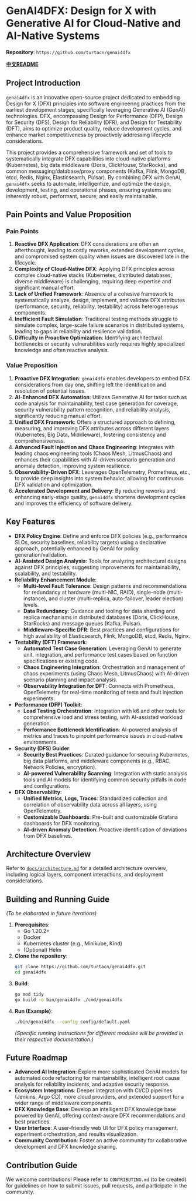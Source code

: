 # GenAI4DFX: Design for X with Generative AI for Cloud-Native and AI-Native Systems

**Repository**: `https://github.com/turtacn/genai4dfx`

**[中文README](README-zh.md)**


## Project Introduction

`genai4dfx` is an innovative open-source project dedicated to embedding Design for X (DFX) principles into software engineering practices from the earliest development stages, specifically leveraging Generative AI (GenAI) technologies. DFX, encompassing Design for Performance (DFP), Design for Security (DFS), Design for Reliability (DFR), and Design for Testability (DFT), aims to optimize product quality, reduce development cycles, and enhance market competitiveness by proactively addressing lifecycle considerations.

This project provides a comprehensive framework and set of tools to systematically integrate DFX capabilities into cloud-native platforms (Kubernetes), big data middleware (Doris, ClickHouse, StarRocks), and common messaging/database/proxy components (Kafka, Flink, MongoDB, etcd, Redis, Nginx, Elasticsearch, Pulsar). By combining DFX with GenAI, `genai4dfx` seeks to automate, intelligentize, and optimize the design, development, testing, and operational phases, ensuring systems are inherently robust, performant, secure, and easily maintainable.

## Pain Points and Value Proposition

### Pain Points

1.  **Reactive DFX Application**: DFX considerations are often an afterthought, leading to costly reworks, extended development cycles, and compromised system quality when issues are discovered late in the lifecycle.
2.  **Complexity of Cloud-Native DFX**: Applying DFX principles across complex cloud-native stacks (Kubernetes, distributed databases, diverse middleware) is challenging, requiring deep expertise and significant manual effort.
3.  **Lack of Unified Framework**: Absence of a cohesive framework to systematically analyze, design, implement, and validate DFX attributes (performance, security, reliability, testability) across heterogeneous components.
4.  **Inefficient Fault Simulation**: Traditional testing methods struggle to simulate complex, large-scale failure scenarios in distributed systems, leading to gaps in reliability and resilience validation.
5.  **Difficulty in Proactive Optimization**: Identifying architectural bottlenecks or security vulnerabilities early requires highly specialized knowledge and often reactive analysis.

### Value Proposition

1.  **Proactive DFX Integration**: `genai4dfx` enables developers to embed DFX considerations from day one, shifting left the identification and resolution of potential issues.
2.  **AI-Enhanced DFX Automation**: Utilizes Generative AI for tasks such as code analysis for maintainability, test case generation for coverage, security vulnerability pattern recognition, and reliability analysis, significantly reducing manual effort.
3.  **Unified DFX Framework**: Offers a structured approach to defining, measuring, and improving DFX attributes across different layers (Kubernetes, Big Data, Middleware), fostering consistency and comprehensiveness.
4.  **Advanced Fault Injection and Chaos Engineering**: Integrates with leading chaos engineering tools (Chaos Mesh, LitmusChaos) and enhances their capabilities with AI-driven scenario generation and anomaly detection, improving system resilience.
5.  **Observability-Driven DFX**: Leverages OpenTelemetry, Prometheus, etc., to provide deep insights into system behavior, allowing for continuous DFX validation and optimization.
6.  **Accelerated Development and Delivery**: By reducing reworks and enhancing early-stage quality, `genai4dfx` shortens development cycles and improves the efficiency of software delivery.

## Key Features

*   **DFX Policy Engine**: Define and enforce DFX policies (e.g., performance SLOs, security baselines, reliability targets) using a declarative approach, potentially enhanced by GenAI for policy generation/validation.
*   **AI-Assisted Design Analysis**: Tools for analyzing architectural designs against DFX principles, suggesting improvements for maintainability, scalability, and testability.
*   **Reliability Enhancement Module**:
    *   **Multi-level Fault Tolerance**: Design patterns and recommendations for redundancy at hardware (multi-NIC, RAID), single-node (multi-instance), and cluster (multi-replica, auto-failover, leader election) levels.
    *   **Data Redundancy**: Guidance and tooling for data sharding and replica mechanisms in distributed databases (Doris, ClickHouse, StarRocks) and message queues (Kafka, Pulsar).
    *   **Middleware-Specific DFR**: Best practices and configurations for high availability of Elasticsearch, Flink, MongoDB, etcd, Redis, Nginx.
*   **Testability (DFT) Framework**:
    *   **Automated Test Case Generation**: Leveraging GenAI to generate unit, integration, and performance test cases based on function specifications or existing code.
    *   **Chaos Engineering Integration**: Orchestration and management of chaos experiments (using Chaos Mesh, LitmusChaos) with AI-driven scenario planning and impact analysis.
    *   **Observability Integration for DFT**: Connects with Prometheus, OpenTelemetry for real-time monitoring of tests and fault injection experiments.
*   **Performance (DFP) Toolkit**:
    *   **Load Testing Orchestration**: Integration with k6 and other tools for comprehensive load and stress testing, with AI-assisted workload generation.
    *   **Performance Bottleneck Identification**: AI-powered analysis of metrics and traces to pinpoint performance issues in cloud-native environments.
*   **Security (DFS) Guider**:
    *   **Security Best Practices**: Curated guidance for securing Kubernetes, big data platforms, and middleware components (e.g., RBAC, Network Policies, encryption).
    *   **AI-powered Vulnerability Scanning**: Integration with static analysis tools and AI models for identifying common security pitfalls in code and configurations.
*   **DFX Observability**:
    *   **Unified Metrics, Logs, Traces**: Standardized collection and correlation of observability data across all layers, using OpenTelemetry.
    *   **Customizable Dashboards**: Pre-built and customizable Grafana dashboards for DFX monitoring.
    *   **AI-driven Anomaly Detection**: Proactive identification of deviations from DFX baselines.

## Architecture Overview

Refer to [`docs/architecture.md`](docs/architecture.md) for a detailed architecture overview, including logical layers, component interactions, and deployment considerations.

## Building and Running Guide

*(To be elaborated in future iterations)*

1.  **Prerequisites**:
    *   Go 1.20.2+
    *   Docker
    *   Kubernetes cluster (e.g., Minikube, Kind)
    *   (Optional) Helm
2.  **Clone the repository**:
    ```bash
    git clone https://github.com/turtacn/genai4dfx.git
    cd genai4dfx
    ```
3.  **Build**:
    ```bash
    go mod tidy
    go build -o bin/genai4dfx ./cmd/genai4dfx
    ```
4.  **Run (Example)**:
    ```bash
    ./bin/genai4dfx --config config/default.yaml
    ```
    *(Specific running instructions for different modules will be provided in their respective documentation.)*

## Future Roadmap

*   **Advanced AI Integration**: Explore more sophisticated GenAI models for automated code refactoring for maintainability, intelligent root cause analysis for reliability incidents, and adaptive security response.
*   **Ecosystem Integrations**: Deeper integration with CI/CD pipelines (Jenkins, Argo CD), more cloud providers, and extended support for a wider range of middleware components.
*   **DFX Knowledge Base**: Develop an intelligent DFX knowledge base powered by GenAI, offering context-aware DFX recommendations and best practices.
*   **User Interface**: A user-friendly web UI for DFX policy management, experiment orchestration, and results visualization.
*   **Community Contribution**: Foster an active community for collaborative development and DFX knowledge sharing.

## Contribution Guide

We welcome contributions! Please refer to `CONTRIBUTING.md` (to be created) for guidelines on how to submit issues, pull requests, and participate in the community.
